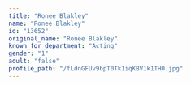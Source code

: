 ```yaml
---
title: "Ronee Blakley"
name: "Ronee Blakley"
id: "13652"
original_name: "Ronee Blakley"
known_for_department: "Acting"
gender: "1"
adult: "false"
profile_path: "/fLdnGFUv9bpT0Tk1iqKBV1k1TH0.jpg"
---
```

